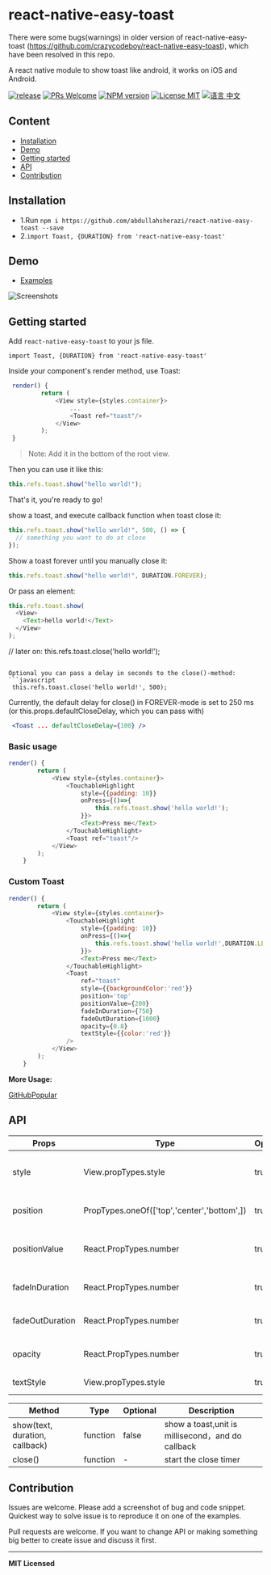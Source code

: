 # react-native-easy-toast

There were some bugs(warnings) in older version of react-native-easy-toast (https://github.com/crazycodeboy/react-native-easy-toast), which have been resolved in this repo.

A react native module to show toast like android, it works on iOS and Android.

[ ![release](https://img.shields.io/github/release/crazycodeboy/react-native-easy-toast.svg?maxAge=2592000?style=flat-square)](https://github.com/crazycodeboy/react-native-easy-toast/releases)
[ ![PRs Welcome](https://img.shields.io/badge/PRs-Welcome-brightgreen.svg)](https://github.com/crazycodeboy/react-native-easy-toast/pulls)
[ ![NPM version](http://img.shields.io/npm/v/react-native-easy-toast.svg?style=flat)](https://www.npmjs.com/package/react-native-easy-toast)
[![License MIT](http://img.shields.io/badge/license-MIT-orange.svg?style=flat)](https://raw.githubusercontent.com/crazycodeboy/react-native-easy-toast/master/LICENSE)
[ ![语言 中文](https://img.shields.io/badge/语言-中文-yellow.svg)](https://github.com/crazycodeboy/react-native-easy-toast/blob/master/README.zh.md)

## Content

- [Installation](#installation)
- [Demo](#demo)
- [Getting started](#getting-started)
- [API](#api)
- [Contribution](#contribution)

## Installation

- 1.Run `npm i https://github.com/abdullahsherazi/react-native-easy-toast --save`
- 2.`import Toast, {DURATION} from 'react-native-easy-toast'`

## Demo

- [Examples](https://github.com/crazycodeboy/react-native-easy-toast/tree/master/examples)

![Screenshots](https://raw.githubusercontent.com/crazycodeboy/react-native-easy-toast/master/examples/Screenshots/react-native-easy-toast-screenshots.gif)

## Getting started

Add `react-native-easy-toast` to your js file.

`import Toast, {DURATION} from 'react-native-easy-toast'`

Inside your component's render method, use Toast:

```javascript
 render() {
         return (
             <View style={styles.container}>
                 ...
                 <Toast ref="toast"/>
             </View>
         );
 }
```

> Note: Add it in the bottom of the root view.

Then you can use it like this:

```javascript
this.refs.toast.show("hello world!");
```

That's it, you're ready to go!

show a toast, and execute callback function when toast close it:

```javascript
this.refs.toast.show("hello world!", 500, () => {
  // something you want to do at close
});
```

Show a toast forever until you manually close it:

```javascript
this.refs.toast.show("hello world!", DURATION.FOREVER);
```

Or pass an element:

```javascript
this.refs.toast.show(
  <View>
    <Text>hello world!</Text>
  </View>
);
```

// later on:
this.refs.toast.close('hello world!');

````

Optional you can pass a delay in seconds to the close()-method:
```javascript
 this.refs.toast.close('hello world!', 500);
````

Currently, the default delay for close() in FOREVER-mode is set to 250 ms (or this.props.defaultCloseDelay, which you can pass with)

```jsx
 <Toast ... defaultCloseDelay={100} />
```

### Basic usage

```javascript
render() {
        return (
            <View style={styles.container}>
                <TouchableHighlight
                    style={{padding: 10}}
                    onPress={()=>{
                        this.refs.toast.show('hello world!');
                    }}>
                    <Text>Press me</Text>
                </TouchableHighlight>
                <Toast ref="toast"/>
            </View>
        );
    }
```

### Custom Toast

```javascript
render() {
        return (
            <View style={styles.container}>
                <TouchableHighlight
                    style={{padding: 10}}
                    onPress={()=>{
                        this.refs.toast.show('hello world!',DURATION.LENGTH_LONG);
                    }}>
                    <Text>Press me</Text>
                </TouchableHighlight>
                <Toast
                    ref="toast"
                    style={{backgroundColor:'red'}}
                    position='top'
                    positionValue={200}
                    fadeInDuration={750}
                    fadeOutDuration={1000}
                    opacity={0.8}
                    textStyle={{color:'red'}}
                />
            </View>
        );
    }
```

**More Usage:**

[GitHubPopular](https://github.com/crazycodeboy/GitHubPopular/blob/develop/js/page/SearchPage.js)

## API

| Props           | Type                                        | Optional | Default                                                                  | Description                 |
| --------------- | ------------------------------------------- | -------- | ------------------------------------------------------------------------ | --------------------------- |
| style           | View.propTypes.style                        | true     | {backgroundColor: 'black',opacity: OPACITY,borderRadius: 5,padding: 10,} | Custom style toast          |
| position        | PropTypes.oneOf(['top','center','bottom',]) | true     | 'bottom'                                                                 | Custom toast position       |
| positionValue   | React.PropTypes.number                      | true     | 120                                                                      | Custom toast position value |
| fadeInDuration  | React.PropTypes.number                      | true     | 500                                                                      | Custom toast show duration  |
| fadeOutDuration | React.PropTypes.number                      | true     | 500                                                                      | Custom toast close duration |
| opacity         | React.PropTypes.number                      | true     | 1                                                                        | Custom toast opacity        |
| textStyle       | View.propTypes.style                        | true     | {color:'white'}                                                          | Custom style text           |

| Method                         | Type     | Optional | Description                                       |
| ------------------------------ | -------- | -------- | ------------------------------------------------- |
| show(text, duration, callback) | function | false    | show a toast,unit is millisecond，and do callback |
| close()                        | function | -        | start the close timer                             |

## Contribution

Issues are welcome. Please add a screenshot of bug and code snippet. Quickest way to solve issue is to reproduce it on one of the examples.

Pull requests are welcome. If you want to change API or making something big better to create issue and discuss it first.

---

**MIT Licensed**

